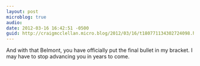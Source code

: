 ```yaml
---
layout: post
microblog: true
audio: 
date: 2012-03-16 16:42:51 -0500
guid: http://craigmcclellan.micro.blog/2012/03/16/t180771134302724098.html
---
```

And with that Belmont, you have officially put the final bullet in my bracket. I may have to stop advancing you in years to come.
